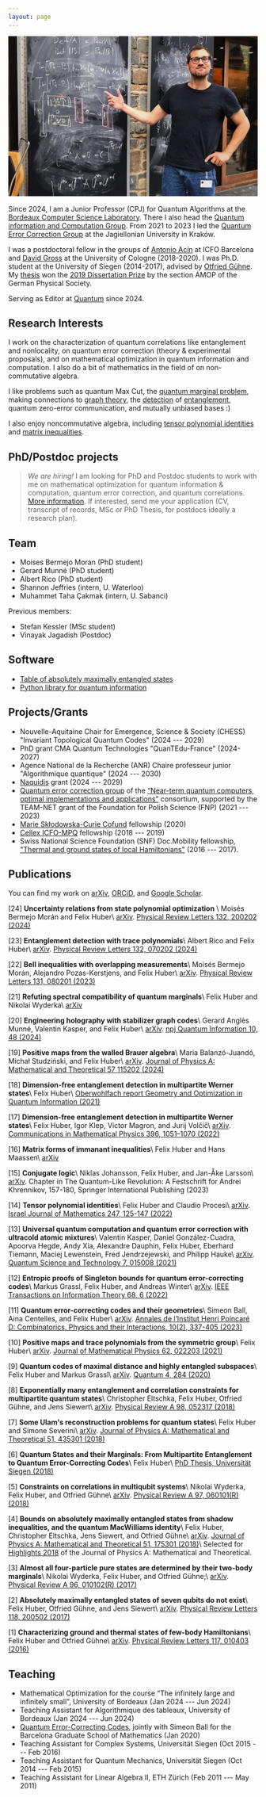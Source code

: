 ```yaml
---
layout: page
---
```


![](Untitled_horiz.png)

Since 2024, I am a Junior Professor (CPJ) for Quantum Algorithms at the [Bordeaux Computer Science Laboratory](https://labri.fr). There I also head the [Quantum information and Computation Group](https://quantique.labri.fr/). From 2021 to 2023 I led the [Quantum Error Correction Group](https://nisq.pl/quantum-error-correction-group)
at the Jagiellonian University in Kraków.

I was a postdoctoral fellow in the groups of [Antonio Acín](https://www.icfo.eu/research-group/7/quantum-information/home/437/) at ICFO Barcelona and [David Gross](https://qi.uni-koeln.de/) at the University of Cologne (2018-2020). I was Ph.D. student at the University of Siegen (2014-2017), advised by [Otfried Gühne](https://www.physik.uni-siegen.de/tqo/). My [thesis](https://dspace.ub.uni-siegen.de/handle/ubsi/1272) won the [2019 Dissertation Prize](https://www.dpg-physik.de/auszeichnungen/preise-der-dpg-vereinigungen/preistraeger-dissertationspreis-samop) by the section AMOP of the German Physical Society.

Serving as Editor at [Quantum](https://quantum-journal.org/) since 2024.

## Research Interests
I work on the characterization of quantum correlations like entanglement and nonlocality, on quantum error correction (theory & experimental proposals), and on mathematical optimization in quantum information and computation. I also do a bit of mathematics in the field of on non-commutative algebra.

I like problems such as quantum Max Cut, the [quantum marginal problem](https://arxiv.org/abs/2211.06349), making connections to [graph theory](https://arxiv.org/abs/2310.00612), the [detection](https://arxiv.org/abs/2108.08720) of [entanglement](https://arxiv.org/abs/1708.06298), quantum zero-error communication, and mutually unbiased bases :)

I also enjoy noncommutative algebra, including [tensor polynomial identities](https://arxiv.org/abs/2011.04362) and [matrix inequalities](https://arxiv.org/abs/2002.12887).

## PhD/Postdoc projects

> _We are hiring!_ I am looking for PhD and Postdoc students to work with me on mathematical optimization for quantum information & computation, quantum error correction, and quantum correlations.
[More information](https://quantique.labri.fr/). If interested, send me your application (CV, transcript of records, MSc or PhD Thesis, for postdocs ideally a research plan).


## Team

- Moises Bermejo Moran (PhD student)
- Gerard Munné (PhD student)
- Albert Rico (PhD student)
- Shannon Jeffries (intern, U. Waterloo)
- Muhammet Taha Çakmak (intern, U. Sabanci)

Previous members:
- Stefan Kessler (MSc student)
- Vinayak Jagadish (Postdoc)

## Software

- [Table of absolutely maximally entangled states](https://tp.nt.uni-siegen.de/ame/ame.html)
- [Python library for quantum information](https://bitbucket.org/huberfe/qgeo)

## Projects/Grants
- Nouvelle-Aquitaine Chair for Emergence, Science & Society (CHESS) "Invariant Topological Quantum Codes" (2024 --- 2029)
- PhD grant CMA Quantum Technologies "QuanTEdu-France" (2024-2027)
- Agence National de la Recherche (ANR) Chaire professeur junior "Algorithmique quantique" (2024 --- 2030)
- [Naquidis](https://naquidis.com/) grant (2024 --- 2029)
- [Quantum error correction group](https://nisq.pl/quantum-error-correction-group) of the [“Near-term quantum computers, optimal implementations and applications”](nisq.pl) consortium, supported by the TEAM-NET grant of the Foundation for Polish Science (FNP) (2021 --- 2023)
- [Marie Skłodowska-Curie Cofund](bist.eu/probist) fellowship (2020)
- [Cellex ICFO-MPQ](cellex-mpq.icfo.eu) fellowship (2018 --- 2019)
- Swiss National Science Foundation (SNF) Doc.Mobility fellowship, ["Thermal and ground states of local Hamiltonians"](http://p3.snf.ch/project-165024) (2016 --- 2017).


## Publications
You can find my work on [arXiv](https://arxiv.org/a/huber_f_1.html), [ORCiD](https://orcid.org/0000-0002-3856-4018), and [Google Scholar](https://scholar.google.com/citations?user=1O58f3gAAAAJ&hl=en&oi=ao).

[24] **Uncertainty relations from state polynomial optimization** \\
Moisés Bermejo Morán and Felix Huber\\
[arXiv](https://arxiv.org/abs/2310.00612). [Physical Review Letters 132, 200202 (2024)](https://doi.org/10.1103/PhysRevLett.132.200202)

[23] **Entanglement detection with trace polynomials**\\
Albert Rico and Felix Huber\\
[arXiv](https://arxiv.org/abs/2303.07761). [Physical Review Letters 132, 070202 (2024)](https://doi.org/10.1103/PhysRevLett.132.070202)

[22] **Bell inequalities with overlapping measurements**\\
Moisés Bermejo Morán, Alejandro Pozas-Kerstjens, and Felix Huber\\
[arXiv](https://arxiv.org/abs/2303.02127). [Physical Review Letters 131, 080201 (2023)](https://doi.org/10.1103/PhysRevLett.131.080201)

[21] **Refuting spectral compatibility of quantum marginals**\\
Felix Huber and Nikolai Wyderka\\
[arXiv](https://arxiv.org/abs/2211.06349)

[20] **Engineering holography with stabilizer graph codes**\\
Gerard Anglès Munné, Valentin Kasper, and Felix Huber\\
[arXiv](https://arxiv.org/abs/2209.08954). [npj Quantum Information 10, 48 (2024)](https://doi.org/10.1038/s41534-024-00822-z)

[19] **Positive maps from the walled Brauer algebra**\\
Maria Balanzó-Juandó, Michał Studziński, and Felix Huber\\
[arXiv](https://arxiv.org/abs/2112.12738). [Journal of Physics A: Mathematical and Theoretical 57 115202 (2024)](https://doi.org/10.1088/1751-8121/ad2b86)

[18] **Dimension-free entanglement detection in multipartite Werner states**\\
Felix Huber\\
[Oberwohlfach report Geometry and Optimization in Quantum Information (2021)](https://publications.mfo.de/handle/mfo/3902)

[17] **Dimension-free entanglement detection in multipartite Werner states**\\
Felix Huber, Igor Klep, Victor Magron, and Jurij Volčič\\
[arXiv](https://arxiv.org/abs/2108.08720). [Communications in Mathematical Physics 396, 1051–1070 (2022)](https://doi.org/10.1007/s00220-022-04485-9)

[16] **Matrix forms of immanant inequalities**\\
Felix Huber and Hans Maassen\\
[arXiv](https://arxiv.org/abs/2103.04317)

[15] **Conjugate logic**\\
Niklas Johansson, Felix Huber, and Jan-Åke Larsson\\
[arXiv](https://arxiv.org/abs/2102.06572). Chapter in The Quantum-Like Revolution: A Festschrift for Andrei Khrennikov, 157-180, Springer International Publishing (2023)

[14] **Tensor polynomial identities**\\
Felix Huber and Claudio Procesi\\
[arXiv](https://arxiv.org/abs/2011.04362). [Israel Journal of Mathematics 247, 125-147 (2022)](https://doi.org/10.1007/s11856-021-2262-6)

[13] **Universal quantum computation and quantum error correction with ultracold atomic mixtures**\\
Valentin Kasper, Daniel González-Cuadra, Apoorva Hegde, Andy Xia, Alexandre Dauphin, Felix Huber, Eberhard Tiemann, Maciej Lewenstein, Fred Jendrzejewski, and Philipp Hauke\\
[arXiv](https://arxiv.org/abs/2010.15923). [Quantum Science and Technology 7, 015008 (2021)](https://doi.org/10.1088/2058-9565/ac2d39)

[12] **Entropic proofs of Singleton bounds for quantum error-correcting codes**\\
Markus Grassl, Felix Huber, and Andreas Winter\\
[arXiv](https://arxiv.org/abs/2010.07902). [IEEE Transactions on Information Theory 68, 6 (2022)](https://doi.org/10.1109/TIT.2022.3149291)

[11] **Quantum error-correcting codes and their geometries**\\
Simeon Ball, Aina Centelles, and Felix Huber\\
[arXiv](https://arxiv.org/abs/2007.05992). [Annales de l’Institut Henri Poincaré D: Combinatorics, Physics and their Interactions, 10(2), 337-405 (2023)](https://doi.org/10.4171/aihpd/160)

[10] **Positive maps and trace polynomials from the symmetric group**\\
Felix Huber\\
[arXiv](https://arxiv.org/abs/2002.12887). [Journal of Mathematical Physics 62, 022203 (2021)](https://doi.org/10.1063/5.0028856)

[9] **Quantum codes of maximal distance and highly entangled subspaces**\\
Felix Huber and Markus Grassl\\
[arXiv](https://arxiv.org/abs/1907.07733). [Quantum 4, 284 (2020)](https://doi.org/10.22331/q-2020-06-18-284)

[8] **Exponentially many entanglement and correlation constraints for multipartite quantum states**\\
Christopher Eltschka, Felix Huber, Otfried Gühne, and Jens Siewert\\
[arXiv](https://arxiv.org/abs/1807.09165). [Physical Review A 98, 052317 (2018)](https://doi.org/10.1103/PhysRevA.98.052317)

[7] **Some Ulam's reconstruction problems for quantum states**\\
Felix Huber and Simone Severini\\
[arXiv](https://arxiv.org/abs/1802.00783). [Journal of Physics A: Mathematical and Theoretical 51, 435301 (2018)](https://doi.org/10.1088/1751-8121/aadd1e)

[6] **Quantum States and their Marginals: From Multipartite Entanglement to Quantum Error-Correcting Codes**\\
Felix Huber\\
[PhD Thesis, Universität Siegen (2018)](https://dspace.ub.uni-siegen.de/handle/ubsi/1272)

[5] **Constraints on correlations in multiqubit systems**\\
Nikolai Wyderka, Felix Huber, and Otfried Gühne\\
[arXiv](https://arxiv.org/abs/1710.00758). [Physical Review A 97, 060101(R) (2018)](https://doi.org/10.1103/PhysRevA.97.060101)

[4] **Bounds on absolutely maximally entangled states from shadow inequalities, and the quantum MacWilliams identity**\\
Felix Huber, Christopher Eltschka, Jens Siewert, and Otfried Gühne\\
[arXiv](https://arxiv.org/abs/1708.06298). [Journal of Physics A: Mathematical and Theoretical 51, 175301 (2018)](https://doi.org/10.1088/1751-8121/aaade5)\\
Selected for [Highlights 2018](https://iopscience.iop.org/journal/1751-8121/page/Highlights-of-2018) of the Journal of Physics A: Mathematical and Theoretical.

[3] **Almost all four-particle pure states are determined by their two-body marginals**\\
Nikolai Wyderka, Felix Huber, and Otfried Gühne;\\
 [arXiv](https://arxiv.org/abs/1703.10950). [Physical Review A 96, 010102(R) (2017)](https://doi.org/10.1103/PhysRevA.96.010102)

[2] **Absolutely maximally entangled states of seven qubits do not exist**\\
Felix Huber, Otfried Gühne, and Jens Siewert\\
[arXiv](https://arxiv.org/abs/1608.06228). [Physical Review Letters 118, 200502 (2017)](https://doi.org/10.1103/PhysRevLett.118.200502)

[1] **Characterizing ground and thermal states of few-body Hamiltonians**\\
Felix Huber and Otfried Gühne\\
[arXiv](https://arxiv.org/abs/1601.01630). [Physical Review Letters 117, 010403 (2016)](https://doi.org/10.1103/PhysRevLett.117.010403)

## Teaching
- Mathematical Optimization for the course “The infinitely large and infinitely small”, University of Bordeaux (Jan 2024 --- Jun 2024)
- Teaching Assistant for Algorithmique des tableaux, University of Bordeaux (Jan 2024 --- Jun 2024)
- [Quantum Error-Correcting Codes](https://bgsmath.cat/event/quantum-error-correcting-codes/), jointly with Simeon Ball for the Barcelona Graduate School of Mathematics (Jan 2020)
- Teaching Assistant for Complex Systems, Universität Siegen (Oct 2015 --- Feb 2016)
- Teaching Assistant for Quantum Mechanics, Universität Siegen (Oct 2014 --- Feb 2015)
- Teaching Assistant for Linear Algebra II, ETH Zürich (Feb 2011 --- May 2011)
